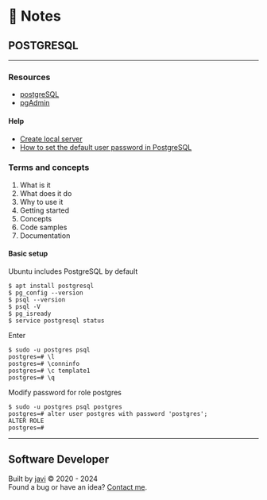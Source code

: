 # :memo: Notes
## POSTGRESQL
---
### Resources
- [postgreSQL](https://www.postgresql.org/)
- [pgAdmin](https://www.pgadmin.org/)
#### Help
- [Create local server](https://stackoverflow.com/questions/53267642/create-new-local-server-in-pgadmin)
- [How to set the default user password in PostgreSQL](https://www.atlassian.com/data/admin/how-to-set-the-default-user-password-in-postgresql)
### Terms and concepts
1. What is it
2. What does it do
3. Why to use it
4. Getting started
5. Concepts
6. Code samples
7. Documentation
#### Basic setup
Ubuntu includes PostgreSQL by default
```
$ apt install postgresql
$ pg_config --version
$ psql --version
$ psql -V
$ pg_isready
$ service postgresql status
```
Enter
```
$ sudo -u postgres psql
postgres=# \l
postgres=# \conninfo
postgres=# \c template1
postgres=# \q
```
Modify password for role postgres
```
$ sudo -u postgres psql postgres
postgres=# alter user postgres with password 'postgres';
ALTER ROLE
postgres=# 
```
---
## Software Developer
Built by [javi](https://github.com/javierandres-dev/) :copyright: 2020 - 2024  
Found a bug or have an idea? [Contact me](https://www.linkedin.com/in/javierandres-dev/).
